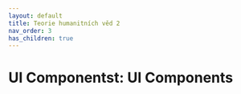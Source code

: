```yaml
---
layout: default
title: Teorie humanitních věd 2
nav_order: 3
has_children: true
---
```


# UI Componentst: UI Components
